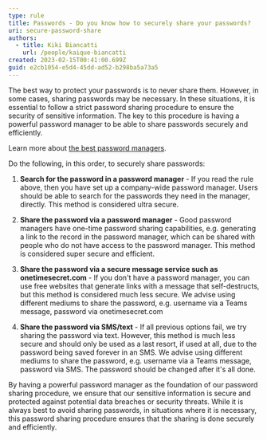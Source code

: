 ```yaml
---
type: rule
title: Passwords - Do you know how to securely share your passwords?
uri: secure-password-share
authors:
  - title: Kiki Biancatti
    url: /people/kaique-biancatti
created: 2023-02-15T00:41:00.699Z
guid: e2cb1054-e5d4-45dd-ad52-b298ba5a73a5
---
```

The best way to protect your passwords is to never share them. However, in some cases, sharing passwords may be necessary. In these situations, it is essential to follow a strict password sharing procedure to ensure the security of sensitive information. The key to this procedure is having a powerful password manager to be able to share passwords securely and efficiently.

<!--endintro-->

Learn more about [the best password managers](/password-manager).
            
Do the following, in this order, to securely share passwords:

1. **Search for the password in a password manager** - If you read the rule above, then you have set up a company-wide password manager. Users should be able to search for the passwords they need in the manager, directly. This method is considered ultra secure.

2. **Share the password via a password manager** - Good password managers have one-time password sharing capabilities, e.g. generating a link to the record in the password manager, which can be shared with people who do not have access to the password manager. This method is considered super secure and efficient.

3. **Share the password via a secure message service such as onetimesecret.com** - If you don't have a password manager, you can use free websites that generate links with a message that self-destructs, but this method is considered much less secure. We advise using different mediums to share the password, e.g. username via a Teams message, password via onetimesecret.com

4. **Share the password via SMS/text** - If all previous options fail, we try sharing the password via text. However, this method is much less secure and should only be used as a last resort, if used at all, due to the password being saved forever in an SMS. We advise using different mediums to share the password, e.g. username via a Teams message, password via SMS. The password should be changed after it's all done.

By having a powerful password manager as the foundation of our password sharing procedure, we ensure that our sensitive information is secure and protected against potential data breaches or security threats. While it is always best to avoid sharing passwords, in situations where it is necessary, this password sharing procedure ensures that the sharing is done securely and efficiently.
